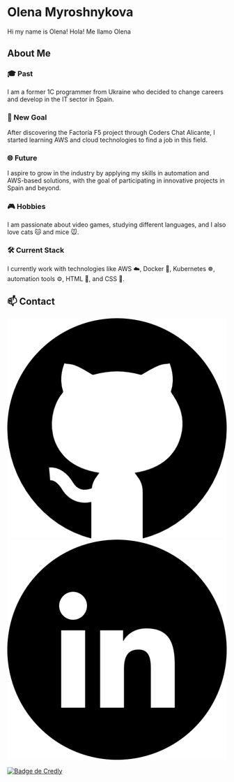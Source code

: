# Olena Myroshnykova
Hi my name is Olena!
Hola! Me llamo Olena
<div class="about-us">
  <h2>About Me</h2>
  <div class="section">
    <h3>🎓 Past</h3>
    <p>I am a former 1C programmer from Ukraine who decided to change careers and develop in the IT sector in Spain.</p>
  </div>
  
  <div class="section">
    <h3>🚀 New Goal</h3>
    <p>After discovering the Factoría F5 project through Coders Chat Alicante, I started learning AWS and cloud technologies to find a job in this field.</p>
  </div>

  <div class="section">
    <h3>🌐 Future</h3>
    <p>I aspire to grow in the industry by applying my skills in automation and AWS-based solutions, with the goal of participating in innovative projects in Spain and beyond.</p>
  </div>

  <div class="section">
    <h3>🎮 Hobbies</h3>
    <p>I am passionate about video games, studying different languages, and I also love cats 🐱 and mice 🐭.</p>
  </div>
  
  <div class="section">
    <h3>🛠️ Current Stack</h3>
    <p>I currently work with technologies like AWS ☁️, Docker 🐳, Kubernetes ☸️, automation tools ⚙️, HTML 📝, and CSS 🎨.</p>
  </div>
</div>

## 📫 Contact

[![GitHub](https://raw.githubusercontent.com/OlenaMyroshnykova/OlenaMyroshnykova/main/github.png)](https://github.com/OlenaMyroshnykova)
[![LinkedIn](https://raw.githubusercontent.com/OlenaMyroshnykova/OlenaMyroshnykova/main/linkedin.png)](https://www.linkedin.com/in/OlenaMyroshnykova)


<a
  href="https://www.credly.com/badges/7bb326e7-14fe-463e-adb1-c43a2a477072/public_url"
  target="_blank">
  <img class="footer-bage"
    src="https://images.credly.com/size/340x340/images/00634f82-b07f-4bbd-a6bb-53de397fc3a6/image.png"
    alt="Badge de Credly"
    style="width: 150px; height: 150px"/>
</a>
